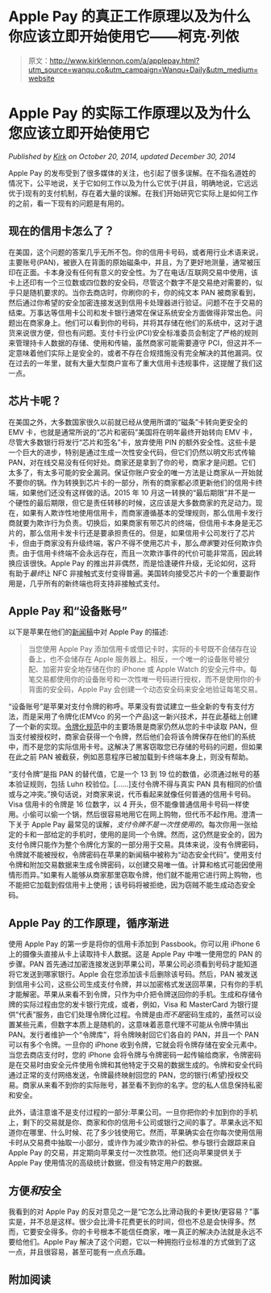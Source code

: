 # Apple Pay 的真正工作原理以及为什么你应该立即开始使用它——柯克·列侬

> 原文：<http://www.kirklennon.com/a/applepay.html?utm_source=wanqu.co&utm_campaign=Wanqu+Daily&utm_medium=website>



# Apple Pay 的实际工作原理以及为什么您应该立即开始使用它

<cite>Published by [Kirk](../about.html) on <time datetime="2014-10-20">October 20, 2014</time>, updated <time datetime="2014-12-30">December 30, 2014</time></cite>

Apple Pay 的发布受到了很多媒体的关注，也引起了很多误解。在不指名道姓的情况下，公平地说，关于它如何工作以及为什么它优于(并且，明确地说，它远远优于)现有的支付机制，存在着大量的误解。在我们开始研究它实际上是如何工作的之前，看一下现有的问题是有用的。

## 现在的信用卡怎么了？

在美国，这个问题的答案几乎无所不包。你的信用卡号码，或者用行业术语来说，主要账号(PAN)，被嵌入在背面的原始磁条中，并且，为了更好地测量，通常被压印在正面。卡本身没有任何有意义的安全性。为了在电话/互联网交易中使用，该卡上还印有一个三位数或四位数的安全码，尽管这个数字不是交易绝对需要的，似乎只是随机要求的。当你去商店时，你刷你的卡，你的纯文本 PAN 被商家看到，然后通过你希望的安全加密连接发送到信用卡处理器进行验证。问题不在于交易的结束。万事达等信用卡公司和发卡银行通常在保证系统安全方面做得非常出色。问题出在商家身上。他们可以看到你的号码，并将其存储在他们的系统中，这对于退货来说很方便，但也有问题。支付卡行业(PCI)安全标准委员会制定了严格的规则来管理持卡人数据的存储、使用和传输，虽然商家可能需要遵守 PCI，但这并不一定意味着他们实际上是安全的，或者不存在合规措施没有完全解决的其他漏洞。仅在过去的一年里，就有大量大型商户宣布了重大信用卡违规事件，这提醒了我们这一点。

## 芯片卡呢？

在美国之外，大多数国家很久以前就已经从使用所谓的“磁条”卡转向更安全的 EMV 卡，也就是通常所说的“芯片和密码”美国将在明年最终开始转向 EMV 卡，尽管大多数银行将发行“芯片和签名”卡，放弃使用 PIN 的额外安全性。这些卡是一个巨大的进步，特别是通过生成一次性安全代码，但它们仍然以明文形式传输 PAN，对在线交易没有任何好处。商家还是拿到了你的号，商家才是问题。它们太多了，有太多可能的安全漏洞。保证你账户安全的唯一方法是让商家从一开始就不要你的锅。作为转换到芯片卡的一部分，所有的商家都必须更新他们的信用卡终端，如果他们还没有这样做的话。2015 年 10 月这一转换的“最后期限”并不是一个硬性的最后期限，但它是责任转移的时候，这应该是大多数商家的充足动力。现在，如果有人欺诈性地使用信用卡，而商家遵循基本的受理规则，那么信用卡发行商就要为欺诈行为负责。切换后，如果商家有带芯片的终端，但信用卡本身是无芯片的，那么信用卡发卡行还是要承担责任的。但是，如果信用卡公司发行了芯片卡，但由于商家没有升级终端，客户不得不使用芯片卡，那么*商家*要对任何欺诈负责。由于信用卡终端不会永远存在，而且一次欺诈事件的代价可能非常高，因此转换应该很快。Apple Pay 的推出并非偶然，而是恰逢硬件升级，无论如何，这将有助于*最终*让 NFC 非接触式支付变得普遍。美国转向接受芯片卡的一个重要副作用是，几乎所有的新终端也将支持非接触式支付。

## Apple Pay 和“设备账号”

以下是苹果在他们的[新闻稿](http://www.apple.com/pr/library/2014/09/09Apple-Announces-Apple-Pay.html)中对 Apple Pay 的描述:

> 当您使用 Apple Pay 添加信用卡或借记卡时，实际的卡号既不会储存在设备上，也不会储存在 Apple 服务器上。相反，一个唯一的设备账号被分配、加密并安全地存储在你的 iPhone 或 Apple Watch 的安全元件中。每笔交易都使用你的设备账号和一次性唯一号码进行授权，而不是使用你的卡背面的安全码，Apple Pay 会创建一个动态安全码来安全地验证每笔交易。

“设备账号”是苹果对支付令牌的称呼。苹果没有尝试建立一些全新的专有支付方法，而是采用了令牌化(EMVco 的另一个产品)这一新兴技术，并在此基础上创建了一个新的实现。[令牌化规范](http://www.emvco.com/specifications.aspx?id=263)中的主要场景是商家仍然从您的卡中读取 PAN，但当支付被授权时，商家会获得一个令牌，然后他们会将该令牌保存在他们的系统中，而不是您的实际信用卡号。这解决了黑客窃取您已存储的号码的问题，但如果在此之前 PAN 被截获，例如恶意程序已被加载到卡终端本身上，则没有帮助。

“支付令牌”是指 PAN 的替代值，它是一个 13 到 19 位的数值，必须通过帐号的基本验证规则，包括 Luhn 校验位。[……]支付令牌不得与真实 PAN 具有相同的价值或与之冲突。”换句话说，对商家来说，代币看起来就像任何普通的信用卡号码。Visa 信用卡的令牌是 16 位数字，以 4 开头，但不能像普通信用卡号码一样使用。小偷可以偷一个锅，然后很容易地用它在网上购物，但代币不起作用。澄清一下关于 Apple Pay 最常见的误解，*支付令牌不是一次性使用的*。每次你用一张给定的卡和一部给定的手机时，使用的是同一个令牌。然而，这仍然是安全的，因为支付令牌只能作为整个令牌化方案的一部分用于交易。具体来说，没有令牌密码，令牌就不能被授权，令牌密码在苹果的新闻稿中被称为“动态安全代码”。使用支付令牌和附加交易数据来生成令牌密码，以创建交易唯一值。计算和格式可能因使用情形而异。”如果有人能够从商家那里窃取令牌，他们就不能用它进行网上购物，也不能把它加载到假信用卡上使用；该号码将被拒绝，因为窃贼不能生成动态安全码。

## Apple Pay 的工作原理，循序渐进

使用 Apple Pay 的第一步是将你的信用卡添加到 Passbook。你可以用 iPhone 6 上的摄像头直接从卡上读取持卡人数据。这是 Apple Pay 中唯一使用您的 PAN 的步骤。PAN 首先通过加密连接发送到苹果公司，苹果公司必须看到号码才能知道将它发送到哪家银行。Apple 会在您添加该卡后删除该号码。然后，PAN 被发送到信用卡公司，这些公司生成支付令牌，并以加密格式发送回苹果，只有你的手机才能解密。苹果从来看不到令牌，只作为中介把令牌送回你的手机。生成和存储令牌的实际过程由您的发卡银行完成，或者，例如，Visa 和 MasterCard 为银行提供“代表”服务，由它们处理令牌化过程。令牌是由*而不是*密码生成的，虽然可以设置某些元素，但数字本质上是随机的，这意味着恶意代理不可能从令牌中猜出 PAN。发行者维护一个“令牌库”，将令牌映射回它们各自的 PAN，并且一个 PAN 可以有多个令牌。一旦你的 iPhone 收到令牌，它就会将令牌存储在安全元素中。当您去商店支付时，您的 iPhone 会将令牌与令牌密码一起传输给商家，令牌密码是在交易时由安全元件使用令牌和其他特定于交易的数据生成的。令牌和安全代码通过正常的支付网络发送，令牌最终映射回您的 PAN，您的银行(希望)授权交易。商家从来看不到你的实际账号，甚至看不到你的名字。您的私人信息保持私密和安全。

此外，请注意谁不是支付过程的一部分:苹果公司。一旦你把你的卡加到你的手机上，剩下的交易就是你、商家和你的信用卡公司或银行之间的事了。苹果永远不知道你在哪里、什么时候、花了多少钱使用它。然而，苹果确实会在你每次使用信用卡时从交易费中抽取一小部分，或许作为减少欺诈的补偿。参与银行会跟踪来自 Apple Pay 的交易，并定期向苹果支付一次性款项。他们还向苹果提供关于 Apple Pay 使用情况的高级统计数据，但没有特定用户的数据。

## 方便*和*安全

我看到的对 Apple Pay 的反对意见之一是“它怎么比滑动我的卡更快/更容易？”事实是，并不总是这样。很少会比滑卡花费更长的时间，但也不总是会快得多。然而，它要安全得多。你的卡号根本不能信任商家，唯一真正的解决办法就是永远不要给他们。Apple Pay 解决了这个问题，它以一种拥抱行业标准的方式做到了这一点，并且很容易，甚至可能有一点点乐趣。

## 附加阅读

